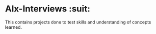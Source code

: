# Alx-Interviews :suit:
This contains projects done to test skills and understanding of concepts learned.
